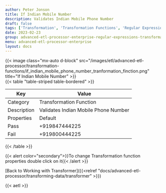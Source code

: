 ```yaml
---
author: Peter Jonson
title: If Indian Mobile Number
description: Validates Indian Mobile Phone Number
draft: false
tags: ['Transformation', 'Transformation Functions', 'Regular Expressions']
date: 2023-02-23
group: advanced-etl-processor-enterprise-regular-expressions-transformation
menu: advanced-etl-processor-enterprise
layout: docs
---
```


{{< image class="mx-auto d-block"  src="/images/etl/advanced-etl-processor/transformation-functions/if_indian_mobile_phone_number_tranformation_finction.png" title="If Indian Mobile Number" >}}
\
{{< table "table-striped table-bordered" >}}

| Key         | Value                                |
| ----------- | ------------------------------------ |
| Category    | Transformation Function              |
| Description | Validates Indian Mobile Phone Number |
| Properties  | Default                              |
| Pass        | +919847444225                        |
| Fail        | +919800444225                        |

{{< /table >}}

{{< alert color="secondary">}}To change Transformation function properties double click on it{{< /alert >}}

[Back to Working with Transformer]({{<relref "docs/advanced-etl-processor/transforming-data/transformer" >}})

{{< aetl >}}

